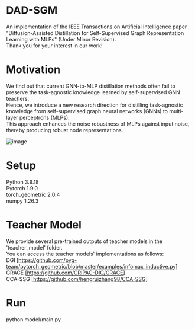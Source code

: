 # DAD-SGM
An implementation of the IEEE Transactions on Artificial Intelligence paper "Diffusion-Assisted Distillation for Self-Supervised Graph Representation Learning with MLPs" (Under Minor Revision).  
Thank you for your interest in our work!  

# Motivation
We find out that current GNN-to-MLP distillation methods often fail to preserve the task-agnostic knowledge learned by self-supervised GNN teachers.  
Hence, we introduce a new research direction for distilling task-agnostic knowledge from self-supervised graph neural networks (GNNs) to multi-layer perceptrons (MLPs).  
This approach enhances the noise robustness of MLPs against input noise, thereby producing robust node representations.  

![image](https://github.com/user-attachments/assets/62a9d532-e3ab-4bca-8a79-a8c5b59495de)


# Setup
Python 3.9.18   
Pytorch 1.9.0  
torch_geometric 2.0.4  
numpy 1.26.3  

# Teacher Model
We provide several pre-trained outputs of teacher models in the 'teacher_model' folder.  
You can access the teacher models' implementations as follows:  
DGI [https://github.com/pyg-team/pytorch_geometric/blob/master/examples/infomax_inductive.py]  
GRACE [https://github.com/CRIPAC-DIG/GRACE]  
CCA-SSG [https://github.com/hengruizhang98/CCA-SSG]  

# Run
python model/main.py
